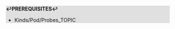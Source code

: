 <div style="margin:2em; background-color: #e0e0e0;">

<strong>↩PREREQUISITES↩</strong>

 * Kinds/Pod/Probes_TOPIC

</div>

